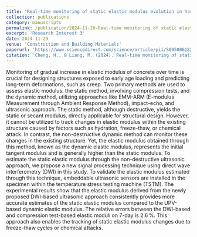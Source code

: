 ```yaml
---
title: "Real-time monitoring of static elastic modulus evolution in hardening concrete through longitudinal-wave velocity changes retrieved by the stretching technique"
collection: publications
category: manuscripts
permalink: /publication/2024-11-29-Real-time monitoring of static elastic modulus evolution in hardening concrete through longitudinal-wave velocity changes retrieved by the stretching technique
excerpt: 'Research Interest 3'
date: 2024-11-29
venue: 'Construction and Building Materials'
paperurl: 'https://www.sciencedirect.com/science/article/pii/S0950061824042284'
citation: 'Cheng, H., & Liang, M. (2024). Real-time monitoring of static elastic modulus evolution in hardening concrete through longitudinal-wave velocity changes retrieved by the stretching technique. Construction and Building Materials, 453, 139086.'
---
```


Monitoring of gradual increase in elastic modulus of concrete over time is crucial for designing structures exposed to early age loading and predicting long-term deformations, such as creep. Two primary methods are used to assess elastic modulus: the static method, involving compression tests, and the dynamic method, utilizing approaches like EMM-ARM (E-modulus Measurement through Ambient Response Method), impact-echo, and ultrasonic approach. The static method, although destructive, yields the static or secant modulus, directly applicable for structural design. However, it cannot be utilized to track changes in elastic modulus within the existing structure caused by factors such as hydration, freeze-thaw, or chemical attack. In contrast, the non-destructive dynamic method can monitor these changes in the existing structure. Yet, the elastic modulus obtained through this method, known as the dynamic elastic modulus, represents the initial tangent modulus and is generally higher than the static modulus. To estimate the static elastic modulus through the non-destructive ultrasonic approach, we propose a new signal processing technique using direct wave interferometry (DWI) in this study. To validate the elastic modulus estimated through this technique, embeddable ultrasonic sensors are installed in the specimen within the temperature stress testing machine (TSTM). The experimental results show that the elastic modulus derived from the newly proposed DWI-based ultrasonic approach consistently provides more accurate estimates of the static elastic modulus compared to the UPV-based dynamic elastic modulus. The relative errors between the DWI-based and compression test-based elastic moduli on 7-day is 2.6 %. This approach also enables the tracking of static elastic modulus changes due to freeze-thaw cycles or chemical attacks.

<!--slidesurl: 'http://academicpages.github.io/files/slides1.pdf'-->
